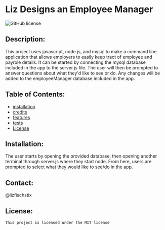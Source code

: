 # Liz Designs an Employee Manager
  ![GitHub license](https://img.shields.io/badge/license-MIT-blue.svg)
  ## Description: 
  This project uses javascript, node.js, and mysql to make  a command line application that allows employers to easily keep tract of employee and payrole details.  It can be started by connecting the mysql database included in the app to the server.js file.  The user will then be prompted to answer questions about what they'd like to see or do.  Any changes will be added to the employeeManager database included in the app.
  ## Table of Contents: 
  * [installation](#installation)
  * [credits](#credits)
  * [features](#features)
  * [tests](#tests)
  * [License](#license)

  ## Installation: 
  The user starts by opening the provided database, then opening another terminal through server.js where they start node.  From here, users are prompted to select what they would like to see/do in the app.
  
  ## Contact:
  @lizfischstix
  ## License:
    This project is licensed under the MIT license